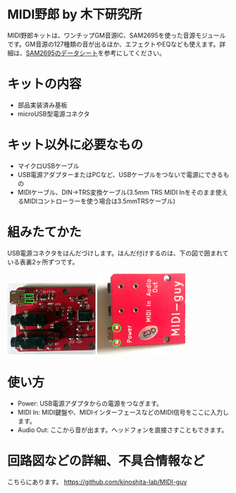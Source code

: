 # MIDI野郎 by 木下研究所
MIDI野郎キットは、ワンチップGM音源IC、SAM2695を使った音源モジュールです。GM音源の127種類の音が出るほか、エフェクトやEQなども使えます。詳細は、[SAM2695のデータシート](https://www.dream.fr/pdf/Serie2000/SAM_Datasheets/SAM2695.pdf)を参考にしてください。

# キットの内容
- 部品実装済み基板
- microUSB型電源コネクタ

# キット以外に必要なもの
- マイクロUSBケーブル
- USB電源アダプターまたはPCなど、USBケーブルをつないで電源にできるもの
- MIDIケーブル、DIN->TRS変換ケーブル(3.5mm TRS MIDI Inをそのまま使えるMIDIコントローラーを使う場合は3.5mmTRSケーブル)

# 組みたてかた
USB電源コネクタをはんだづけします。はんだ付けするのは、下の図で囲まれている表裏2ヶ所ずつです。

![部品面から見た図](./solder_top_s.jpg)
![裏から見た図](./solder_bottom_s.jpg )

# 使い方
- Power: USB電源アダプタからの電源をつなぎます。
- MIDI In: MIDI鍵盤や、MIDIインターフェースなどのMIDI信号をここに入力します。
- Audio Out: ここから音が出ます。ヘッドフォンを直接さすこともできます。


# 回路図などの詳細、不具合情報など
こちらにあります。
https://github.com/kinoshita-lab/MIDI-guy



